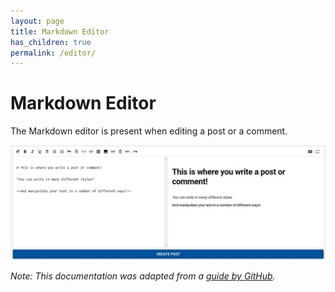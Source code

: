 ```yaml
---
layout: page
title: Markdown Editor
has_children: true
permalink: /editor/
---
```


# Markdown Editor

The Markdown editor is present when editing a post or a comment.

![Editor](../../images/editor/whole.jpg)

*Note: This documentation was adapted from a [guide by GitHub](https://docs.github.com/en/github/writing-on-github/getting-started-with-writing-and-formatting-on-github).*
